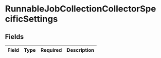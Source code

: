 # RunnableJobCollectionCollectorSpecificSettings


## Fields

| Field       | Type        | Required    | Description |
| ----------- | ----------- | ----------- | ----------- |